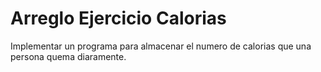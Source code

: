 # Arreglo Ejercicio Calorias

Implementar un programa para almacenar el numero de calorias que una persona quema diaramente.